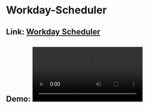 # Workday-Scheduler

## Link: <a href="https://jimmant91.github.io/Workday-Scheduler/">Workday Scheduler</a>

## Demo: ![Demo](assets/WorkDay_Scheduler.webm)
